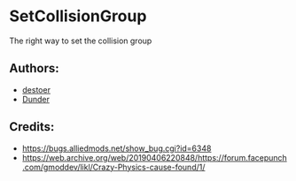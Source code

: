 # SetCollisionGroup
The right way to set the collision group

## Authors:
* [destoer](https://github.com/destoer)
* [Dunder](https://github.com/ashort96)

## Credits:
* <https://bugs.alliedmods.net/show_bug.cgi?id=6348>
* <https://web.archive.org/web/20190406220848/https://forum.facepunch.com/gmoddev/likl/Crazy-Physics-cause-found/1/>